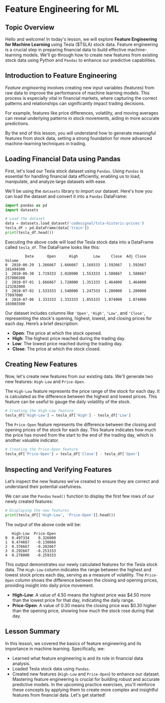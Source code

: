 # Feature Engineering for ML

## Topic Overview
Hello and welcome! In today's lesson, we will explore **Feature Engineering for Machine Learning** using Tesla ($TSLA) stock data. Feature engineering is a crucial step in preparing financial data to build effective machine-learning models. We'll go through how to create new features from existing stock data using Python and `Pandas` to enhance our predictive capabilities.

## Introduction to Feature Engineering
*Feature engineering* involves creating new input variables (features) from raw data to improve the performance of machine learning models. This process is especially vital in financial markets, where capturing the correct patterns and relationships can significantly impact trading decisions.

For example, features like price differences, volatility, and moving averages can reveal underlying patterns in stock movements, aiding in more accurate predictions.

By the end of this lesson, you will understand how to generate meaningful features from stock data, setting a strong foundation for more advanced machine-learning techniques in trading.

## Loading Financial Data using Pandas
First, let's load our Tesla stock dataset using `Pandas`. Using `Pandas` is essential for handling financial data efficiently, enabling us to load, manipulate, and analyze large datasets with ease.

We'll be using the `datasets` library to import our dataset. Here's how you can load the dataset and convert it into a `Pandas` DataFrame:

```Python
import pandas as pd
import datasets

# Load the dataset
data = datasets.load_dataset('codesignal/tsla-historic-prices')
tesla_df = pd.DataFrame(data['train'])
print(tesla_df.head())
```
Executing the above code will load the Tesla stock data into a DataFrame called `tesla_df`. The DataFrame looks like this:

```
         Date      Open      High       Low     Close  Adj Close     Volume
0  2010-06-29  1.266667  1.666667  1.169333  1.592667   1.592667  281494500
1  2010-06-30  1.719333  2.028000  1.553333  1.588667   1.588667  257806500
2  2010-07-01  1.666667  1.728000  1.351333  1.464000   1.464000  123282000
3  2010-07-02  1.533333  1.540000  1.247333  1.280000   1.280000   77097000
4  2010-07-06  1.333333  1.333333  1.055333  1.074000   1.074000  103003500
```
Our dataset includes columns like `'Open'`, `'High'`, `'Low'`, and `'Close'`, representing the stock's opening, highest, lowest, and closing prices for each day. Here’s a brief description:

* **Open**: The price at which the stock opened.
* **High**: The highest price reached during the trading day.
* **Low**: The lowest price reached during the trading day.
* **Close**: The price at which the stock closed.

## Creating New Features
Now, let's create new features from our existing data. We'll generate two new features: `High-Low` and `Price-Open`.

The `High-Low` feature represents the price range of the stock for each day. It is calculated as the difference between the highest and lowest prices. This feature can be useful to gauge the daily volatility of the stock.

```Python
# Creating the High-Low feature
tesla_df['High-Low'] = tesla_df['High'] - tesla_df['Low']
```
The `Price-Open` feature represents the difference between the closing and opening prices of the stock for each day. This feature indicates how much the price has moved from the start to the end of the trading day, which is another valuable indicator.

```Python
# Creating the Price-Open feature
tesla_df['Price-Open'] = tesla_df['Close'] - tesla_df['Open']
```

## Inspecting and Verifying Features
Let’s inspect the new features we’ve created to ensure they are correct and understand their potential usefulness.

We can use the `Pandas` `head()` function to display the first few rows of our newly created features:

```Python
# Displaying the new features
print(tesla_df[['High-Low', 'Price-Open']].head())
```
The output of the above code will be:

```
   High-Low  Price-Open
0  0.497334    0.326000
1  0.474667   -0.130666
2  0.376667   -0.202667
3  0.292667   -0.253333
4  0.278000   -0.259333
```
This output demonstrates our newly calculated features for the Tesla stock data. The `High-Low` column indicates the range between the highest and lowest stock prices each day, serving as a measure of volatility. The `Price-Open` column shows the difference between the closing and opening prices, providing insight into daily price movement.

* **High-Low**: A value of 4.50 means the highest price was $4.50 more than the lowest price for that day, indicating the daily range.
* **Price-Open**: A value of 0.30 means the closing price was $0.30 higher than the opening price, showing how much the stock rose during that day.

## Lesson Summary
In this lesson, we covered the basics of feature engineering and its importance in machine learning. Specifically, we:

* Learned what feature engineering is and its role in financial data analysis.
* Loaded Tesla stock data using `Pandas`.
* Created new features (`High-Low` and `Price-Open`) to enhance our dataset.
Mastering feature engineering is crucial for building robust and accurate predictive models. In the upcoming practice exercises, you'll reinforce these concepts by applying them to create more complex and insightful features from financial data. Let's get started!
